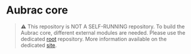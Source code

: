 # Aubrac core

> :warning: This repository is NOT A SELF-RUNNING repository.
> To build the Aubrac core, different external modules are needed. Please use the dedicated [root](https://github.com/herd-ware/root) repository. More information available on the dedicated [site](https://herd-ware.github.io/).
